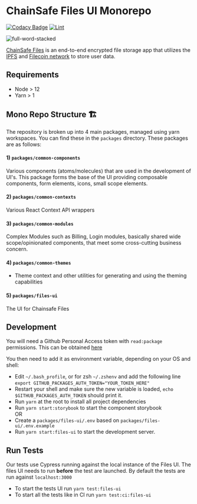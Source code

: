 # ChainSafe Files UI Monorepo

[![Codacy Badge](https://app.codacy.com/project/badge/Grade/700aaf66f15641be8db21e180064e252)](https://www.codacy.com?utm_source=github.com&amp;utm_medium=referral&amp;utm_content=ChainSafe/files-ui&amp;utm_campaign=Badge_Grade)
[![Lint](https://github.com/ChainSafe/files-ui/actions/workflows/lint.yml/badge.svg?branch=dev)](https://github.com/ChainSafe/files-ui/actions/workflows/lint.yml)

![full-word-stacked](https://user-images.githubusercontent.com/47398578/120363393-1b343f00-c2da-11eb-8578-130f88a0b75b.png)

[ChainSafe Files](https://files.chainsafe.io) is an end-to-end encrypted file storage app that utilizes the [IPFS](https://ipfs.io) and [Filecoin network](https://filecoin.io) to store user data. 

## Requirements

- Node > 12
- Yarn > 1

## Mono Repo Structure 🏗

The repository is broken up into 4 main packages, managed using yarn workspaces. You can find these in the `packages` directory. These packages are as follows:

#### 1\) **`packages/common-components`**

Various components (atoms/molecules) that are used in the development of UI's. This package forms the base of the UI providing composable components, form elements, icons, small scope elements.

#### 2\) **`packages/common-contexts`**

Various React Context API wrappers

#### 3\) **`packages/common-modules`**

Complex Modules such as Billing, Login modules, basically shared wide scope/opinionated components, that meet some cross-cutting business concern.

#### 4\) **`packages/common-themes`**

- Theme context and other utilities for generating and using the theming capabilities

#### 5\) **`packages/files-ui`**

The UI for Chainsafe Files

## Development

You will need a Github Personal Access token with `read:package` permissions. This can be obtained [here](https://github.com/settings/tokens)

You then need to add it as environment variable, depending on your OS and shell:

- Edit `~/.bash_profile`, or for zsh `~/.zshenv` and add the following line `export GITHUB_PACKAGES_AUTH_TOKEN="YOUR_TOKEN_HERE"`
- Restart your shell and make sure the new variable is loaded, `echo $GITHUB_PACKAGES_AUTH_TOKEN` should print it.
- Run `yarn` at the root to install all project dependencies
- Run `yarn start:storybook` to start the component storybook  
  OR
- Create a `packages/files-ui/.env` based on `packages/files-ui/.env.example`
- Run `yarn start:files-ui` to start the development server.

## Run Tests

Our tests use Cypress running against the local instance of the Files UI. The files UI needs to run **before** the test are launched.
By default the tests are run against `localhost:3000`

- To start the tests UI run `yarn test:files-ui`
- To start all the tests like in CI run `yarn test:ci:files-ui`

